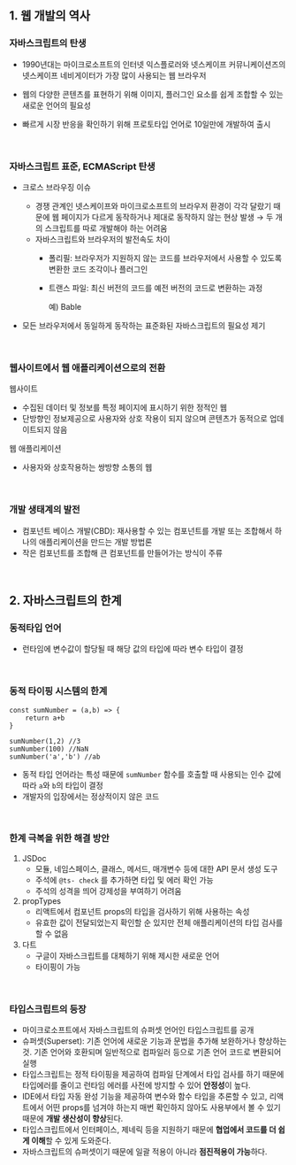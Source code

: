## 1. 웹 개발의 역사


### 자바스크립트의 탄생

- 1990년대는 마이크로소프트의 인터넷 익스플로러와 넷스케이프 커뮤니케이션즈의 넷스케이프 네비게이터가 가장 많이 사용되는 웹 브라우저
- 웹의 다양한 콘텐츠를 표현하기 위해 이미지, 플러그인 요소를 쉽게 조합할 수 있는 새로운 언어의 필요성
- 빠르게 시장 반응을 확인하기 위해 프로토타입 언어로 10일만에 개발하여 출시

  <br/>

### 자바스크립트 표준, ECMAScript 탄생

- 크로스 브라우징 이슈
    - 경쟁 관계인 넷스케이프와 마이크로소프트의 브라우저 환경이 각각 달랐기 때문에 웹 페이지가 다르게 동작하거나 제대로 동작하지 않는 현상 발생 → 두 개의 스크립트를 따로 개발해야 하는 어려움
    - 자바스크립트와 브라우저의 발전속도 차이
        - 폴리필: 브라우저가 지원하지 않는 코드를 브라우저에서 사용할 수 있도록 변환한 코드 조각이나 플러그인
        - 트랜스 파일: 최신 버전의 코드를 예전 버전의 코드로 변환하는 과정
            
            예) Bable
            
- 모든 브라우저에서 동일하게 동작하는 표준화된 자바스크립트의 필요성 제기

<br/>

### 웹사이트에서 웹 애플리케이션으로의 전환

웹사이트

- 수집된 데이터 및 정보를 특정 페이지에 표시하기 위한 정적인 웹
- 단방향인 정보제공으로 사용자와 상호 작용이 되지 않으며 콘텐츠가 동적으로 업데이트되지 않음

웹 애플리케이션

- 사용자와 상호작용하는 쌍방향 소통의 웹

<br/>

### 개발 생태계의 발전

- 컴포넌트 베이스 개발(CBD): 재사용할 수 있는 컴포넌트를 개발 또는 조합해서 하나의 애플리케이션을 만드는 개발 방법론
- 작은 컴포넌트를 조합해 큰 컴포넌트를 만들어가는 방식이 주류

<br/>

## 2. 자바스크립트의 한계

### 동적타입 언어

- 런타임에 변수값이 할당될 때 해당 값의 타입에 따라 변수 타입이 결정

<br/>

### 동적 타이핑 시스템의 한계

```tsx
const sumNumber = (a,b) => {
	return a+b
}

sumNumber(1,2) //3
sumNumber(100) //NaN
sumNumber('a','b') //ab
```

- 동적 타입 언어라는 특성 때문에 `sumNumber` 함수를 호출할 때 사용되는 인수 값에 따라 `a`와 `b`의 타입이 결정
- 개발자의 입장에서는 정상적이지 않은 코드

<br/>

### 한계 극복을 위한 해결 방안

1. JSDoc
    - 모듈, 네임스페이스, 클래스, 메서드, 매개변수 등에 대한 API 문서 생성 도구
    - 주석에 `@ts- check` 를 추가하면 타입 및 에러 확인 가능
    - 주석의 성격을 띄어 강제성을 부여하기 어려움
2. propTypes
    - 리액트에서 컴포넌트 props의 타입을 검사하기 위해 사용하는 속성
    - 유효한 값이 전달되었는지 확인할 순 있지만 전체 애플리케이션의 타입 검사를 할 수 없음
3. 다트
    - 구글이 자바스크립트를 대체하기 위해 제시한 새로운 언어
    - 타이핑이 가능

<br/>

### 타입스크립트의 등장

- 마이크로소프트에서 자바스크립트의 슈퍼셋 언어인 타입스크립트를 공개
- 슈퍼셋(Superset): 기존 언어에 새로운 기능과 문법을 추가해 보완하거나 향상하는 것. 기존 언어와 호환되며 일반적으로 컴파일러 등으로 기존 언어 코드로 변환되어 실행
- 타입스크립트는 정적 타이핑을 제공하여 컴파일 단계에서 타입 검사를 하기 때문에 타입에러를 줄이고 런타임 에러를 사전에 방지할 수 있어 **안정성**이 높다.
- IDE에서 타입 자동 완성 기능을 제공하여 변수와 함수 타입을 추론할 수 있고, 리액트에서 어떤 props를 넘겨야 하는지 매번 확인하지 않아도 사용부에서 볼 수 있기 때문에 **개발 생산성이 향상**된다.
- 타입스크립트에서 인터페이스, 제네릭 등을 지원하기 때문에 **협업에서 코드를 더 쉽게 이해**할 수 있게 도와준다.
- 자바스크립트의 슈퍼셋이기 때문에 일괄 적용이 아니라 **점진적용이 가능**하다.
